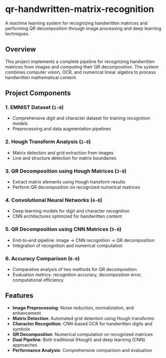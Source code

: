 # qr-handwritten-matrix-recognition
A machine learning system for recognizing handwritten matrices and performing QR decomposition through image processing and deep learning techniques.


## Overview

This project implements a complete pipeline for recognizing handwritten matrices from images and computing their QR decomposition. The system combines computer vision, OCR, and numerical linear algebra to process handwritten mathematical content.

## Project Components

### 1. EMNIST Dataset (`1-0`)
- Comprehensive digit and character dataset for training recognition models
- Preprocessing and data augmentation pipelines

### 2. Hough Transform Analysis (`2-0`)
- Matrix detection and grid extraction from images
- Line and structure detection for matrix boundaries

### 3. QR Decomposition using Hough Matrices (`3-0`)
- Extract matrix elements using Hough transform results
- Perform QR decomposition on recognized numerical matrices

### 4. Convolutional Neural Networks (`4-0`)
- Deep learning models for digit and character recognition
- CNN architectures optimized for handwritten content

### 5. QR Decomposition using CNN Matrices (`5-0`)
- End-to-end pipeline: image → CNN recognition → QR decomposition
- Integration of recognition and numerical computation

### 6. Accuracy Comparison (`6-0`)
- Comparative analysis of two methods for QR decomposition
- Evaluation metrics: recognition accuracy, decomposition error, computational efficiency

## Features

- **Image Preprocessing**: Noise reduction, normalization, and enhancement
- **Matrix Detection**: Automated grid detection using Hough transforms
- **Character Recognition**: CNN-based OCR for handwritten digits and symbols
- **QR Decomposition**: Numerical computation on recognized matrices
- **Dual Pipeline**: Both traditional (Hough) and deep learning (CNN) approaches
- **Performance Analysis**: Comprehensive comparison and evaluation
